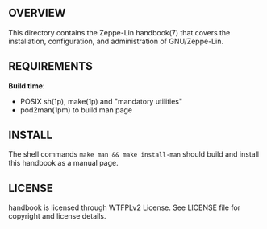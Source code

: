 OVERVIEW
--------
This directory contains the Zeppe-Lin handbook(7) that covers the
installation, configuration, and administration of GNU/Zeppe-Lin.


REQUIREMENTS
------------
**Build time**:
- POSIX sh(1p), make(1p) and "mandatory utilities"
- pod2man(1pm) to build man page


INSTALL
-------
The shell commands `make man && make install-man` should build and
install this handbook as a manual page.


LICENSE
-------
handbook is licensed through WTFPLv2 License.
See LICENSE file for copyright and license details.
